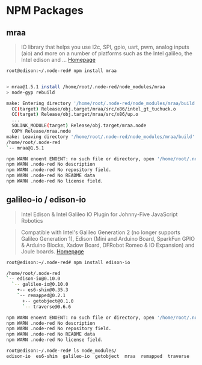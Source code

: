 # NPM Packages

## mraa

> IO library that helps you use I2c, SPI, gpio, uart, pwm, analog inputs (aio) and more on a number of platforms such as the Intel galileo, the Intel edison and ... [Homepage](https://www.npmjs.com/package/mraa)

```sh
root@edison:~/.node-red# npm install mraa
```

```sh

> mraa@1.5.1 install /home/root/.node-red/node_modules/mraa
> node-gyp rebuild

make: Entering directory '/home/root/.node-red/node_modules/mraa/build'
  CC(target) Release/obj.target/mraa/src/x86/intel_gt_tuchuck.o
  CC(target) Release/obj.target/mraa/src/x86/up.o
  ...
  SOLINK_MODULE(target) Release/obj.target/mraa.node
  COPY Release/mraa.node
make: Leaving directory '/home/root/.node-red/node_modules/mraa/build'
/home/root/.node-red
`-- mraa@1.5.1 

npm WARN enoent ENOENT: no such file or directory, open '/home/root/.node-red/package.json'
npm WARN .node-red No description
npm WARN .node-red No repository field.
npm WARN .node-red No README data
npm WARN .node-red No license field.
```

## galileo-io / edison-io

> Intel Edison & Intel Galileo IO Plugin for Johnny-Five JavaScript Robotics 

> Compatible with Intel's Galileo Generation 2 (no longer supports Galileo Generation 1), Edison (Mini and Arduino Board, SparkFun GPIO & Arduino Blocks, Xadow Board, DFRobot Romeo & IO Expansion) and Joule boards. [Homepage](https://www.npmjs.com/package/galileo-io)

```sh
root@edison:~/.node-red# npm install edison-io
```

```sh
/home/root/.node-red
`-- edison-io@0.10.0 
  `-- galileo-io@0.10.0 
    +-- es6-shim@0.35.3 
    `-- remapped@0.2.1 
      +-- getobject@0.1.0 
      `-- traverse@0.6.6 

npm WARN enoent ENOENT: no such file or directory, open '/home/root/.node-red/package.json'
npm WARN .node-red No description
npm WARN .node-red No repository field.
npm WARN .node-red No README data
npm WARN .node-red No license field.
```

```sh
root@edison:~/.node-red# ls node_modules/
edison-io  es6-shim  galileo-io  getobject  mraa  remapped  traverse
```